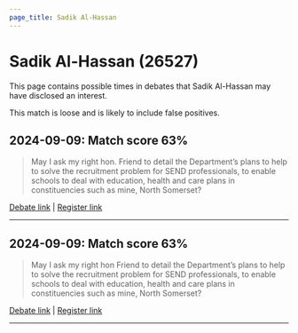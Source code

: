 ```yaml
---
page_title: Sadik Al-Hassan
---
```


# Sadik Al-Hassan  (26527)

This page contains possible times in debates that Sadik Al-Hassan may have disclosed an interest.

This match is loose and is likely to include false positives. 



## 2024-09-09: Match score 63%

>May I ask my right hon. Friend to detail the Department’s plans to help to solve the recruitment problem for SEND professionals, to enable schools to deal with education, health and care plans in constituencies such as mine, North Somerset?

[Debate link](https://www.theyworkforyou.com/debates/?id=2024-09-09b.556.0) | [Register link](https://www.theyworkforyou.com/mp/26527/register)


---



## 2024-09-09: Match score 63%

>May I ask my right hon Friend to detail the Department’s plans to help to solve the recruitment problem for SEND professionals, to enable schools to deal with education, health and care plans in constituencies such as mine, North Somerset?

[Debate link](https://www.theyworkforyou.com/debates/?id=2024-09-09b.556.0) | [Register link](https://www.theyworkforyou.com/mp/26527/register)


---

